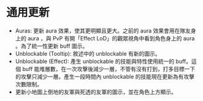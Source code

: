 # 通用更新
* Auras: 更新 aura 效果，使其更明顯且更大。之前的 aura 效果會用在隊友身上的 aura ，與 PvP 有開「Effect LoD」的觀眾視角中看到角色身上的 aura 。為了統一性更新 buff 圖示。
* Unblockable (Tooltip): 敘述中的 unblockable 有新的圖示。
* Unblockable (Effect): 產生 unblockable 的技能與特性使用統一的 buff。這個 buff 能堆層數，在一次攻擊後減少一層，不管有沒有打到，打多目標一下的攻擊只減少一層。產生一段時間內 unblockable 的技能現在更新為有攻擊次數限制。
* 更新小地圖上倒地的友軍與死透的友軍的圖示，並在角色上方顯示。

